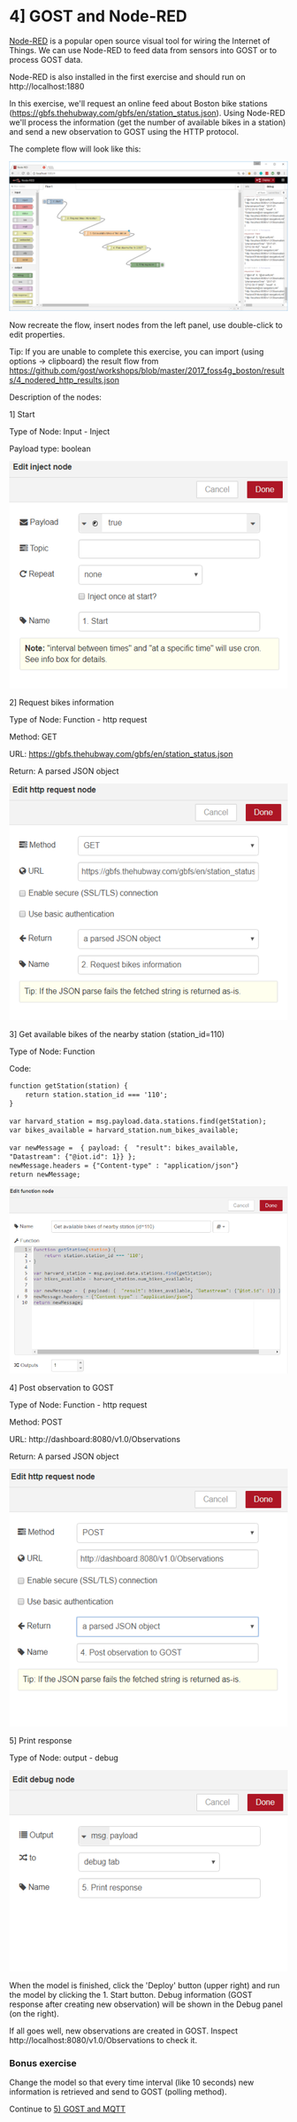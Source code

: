 # 4] GOST and Node-RED

<a href="https://nodered.org/">Node-RED</a> is a popular open source visual tool for wiring the Internet of Things. We can use Node-RED to feed data from sensors into GOST or to process GOST data.

Node-RED is also installed in the first exercise and should run on http://localhost:1880 

In this exercise, we'll request an online feed about Boston bike stations (https://gbfs.thehubway.com/gbfs/en/station_status.json). Using Node-RED we'll process the information (get the number of available bikes in a station) and send a new observation to GOST using the HTTP protocol.

The complete flow will look like this:

<img src= "images/nodered_posttogost.png">

Now recreate the flow, insert nodes from the left panel, use double-click to edit properties.

Tip: If you are unable to complete this exercise, you can import (using options -> clipboard) the result flow from https://github.com/gost/workshops/blob/master/2017_foss4g_boston/results/4_nodered_http_results.json

Description of the nodes:

1] Start

Type of Node: Input - Inject

Payload type: boolean

<kbd><img src= "images/nodered_start.png"></kbd>

2] Request bikes information

Type of Node: Function - http request

Method: GET

URL: https://gbfs.thehubway.com/gbfs/en/station_status.json

Return: A parsed JSON object

<kbd><img src= "images/nodered_bikes.png"></kbd>

3] Get available bikes of the nearby station (station_id=110)

Type of Node: Function 

Code: 

```
function getStation(station) { 
    return station.station_id === '110';
}

var harvard_station = msg.payload.data.stations.find(getStation);
var bikes_available = harvard_station.num_bikes_available;

var newMessage =  { payload: {  "result": bikes_available, "Datastream": {"@iot.id": 1}} };
newMessage.headers = {"Content-type" : "application/json"}
return newMessage;
```

<kbd><img src= "images/nodered_function.png"></kbd>

4] Post observation to GOST

Type of Node: Function - http request

Method: POST

URL: http://dashboard:8080/v1.0/Observations

Return: A parsed JSON object

<kbd><img src= "images/nodered_post.png"></kbd>

5] Print response

Type of Node: output - debug

<kbd><img src= "images/nodered_debug.png"></kbd>

When the model is finished, click the 'Deploy' button (upper right) and run the model by clicking the 1. Start button. Debug information (GOST response after creating new observation) will be shown in the Debug panel (on the right).

If all goes well, new observations are created in GOST. Inspect http://localhost:8080/v1.0/Observations to check it.

### Bonus exercise 

Change the model so that every time interval (like 10 seconds) new information is retrieved and send to GOST (polling method).  

Continue to <a href = "5_mqtt.md">5) GOST and MQTT</a>




